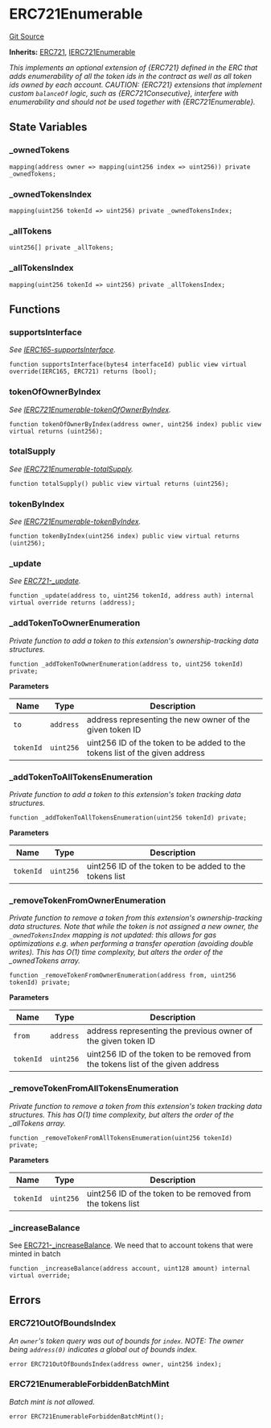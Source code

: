 # ERC721Enumerable
[Git Source](https://github.com//Team3dVidyaGames/Contracts/blob/cb1733471b1d4daa24a16e671f78159e22669528/src/contracts/flattened/flattened_TCGInventory.sol)

**Inherits:**
[ERC721](/src/contracts/flattened/flattened_TCGInventory.sol/abstract.ERC721.md), [IERC721Enumerable](/src/contracts/flattened/flattened_TCGInventory.sol/interface.IERC721Enumerable.md)

*This implements an optional extension of {ERC721} defined in the ERC that adds enumerability
of all the token ids in the contract as well as all token ids owned by each account.
CAUTION: {ERC721} extensions that implement custom `balanceOf` logic, such as {ERC721Consecutive},
interfere with enumerability and should not be used together with {ERC721Enumerable}.*


## State Variables
### _ownedTokens

```solidity
mapping(address owner => mapping(uint256 index => uint256)) private _ownedTokens;
```


### _ownedTokensIndex

```solidity
mapping(uint256 tokenId => uint256) private _ownedTokensIndex;
```


### _allTokens

```solidity
uint256[] private _allTokens;
```


### _allTokensIndex

```solidity
mapping(uint256 tokenId => uint256) private _allTokensIndex;
```


## Functions
### supportsInterface

*See [IERC165-supportsInterface](/src/contracts/flattened/flattened_TCGInventory.sol/contract.TCGInventory.md#supportsinterface).*


```solidity
function supportsInterface(bytes4 interfaceId) public view virtual override(IERC165, ERC721) returns (bool);
```

### tokenOfOwnerByIndex

*See [IERC721Enumerable-tokenOfOwnerByIndex](/lib/chainlink/contracts/src/v0.8/vendor/forge-std/src/interfaces/IERC721.sol/interface.IERC721Enumerable.md#tokenofownerbyindex).*


```solidity
function tokenOfOwnerByIndex(address owner, uint256 index) public view virtual returns (uint256);
```

### totalSupply

*See [IERC721Enumerable-totalSupply](/lib/chainlink/contracts/src/v0.8/automation/test/WETH9.sol/contract.WETH9.md#totalsupply).*


```solidity
function totalSupply() public view virtual returns (uint256);
```

### tokenByIndex

*See [IERC721Enumerable-tokenByIndex](/lib/chainlink/contracts/src/v0.8/vendor/forge-std/src/interfaces/IERC721.sol/interface.IERC721Enumerable.md#tokenbyindex).*


```solidity
function tokenByIndex(uint256 index) public view virtual returns (uint256);
```

### _update

*See [ERC721-_update](/lib/chainlink/contracts/src/v0.8/vendor/openzeppelin-solidity/v5.0.2/contracts/token/ERC20/ERC20.sol/abstract.ERC20.md#_update).*


```solidity
function _update(address to, uint256 tokenId, address auth) internal virtual override returns (address);
```

### _addTokenToOwnerEnumeration

*Private function to add a token to this extension's ownership-tracking data structures.*


```solidity
function _addTokenToOwnerEnumeration(address to, uint256 tokenId) private;
```
**Parameters**

|Name|Type|Description|
|----|----|-----------|
|`to`|`address`|address representing the new owner of the given token ID|
|`tokenId`|`uint256`|uint256 ID of the token to be added to the tokens list of the given address|


### _addTokenToAllTokensEnumeration

*Private function to add a token to this extension's token tracking data structures.*


```solidity
function _addTokenToAllTokensEnumeration(uint256 tokenId) private;
```
**Parameters**

|Name|Type|Description|
|----|----|-----------|
|`tokenId`|`uint256`|uint256 ID of the token to be added to the tokens list|


### _removeTokenFromOwnerEnumeration

*Private function to remove a token from this extension's ownership-tracking data structures. Note that
while the token is not assigned a new owner, the `_ownedTokensIndex` mapping is _not_ updated: this allows for
gas optimizations e.g. when performing a transfer operation (avoiding double writes).
This has O(1) time complexity, but alters the order of the _ownedTokens array.*


```solidity
function _removeTokenFromOwnerEnumeration(address from, uint256 tokenId) private;
```
**Parameters**

|Name|Type|Description|
|----|----|-----------|
|`from`|`address`|address representing the previous owner of the given token ID|
|`tokenId`|`uint256`|uint256 ID of the token to be removed from the tokens list of the given address|


### _removeTokenFromAllTokensEnumeration

*Private function to remove a token from this extension's token tracking data structures.
This has O(1) time complexity, but alters the order of the _allTokens array.*


```solidity
function _removeTokenFromAllTokensEnumeration(uint256 tokenId) private;
```
**Parameters**

|Name|Type|Description|
|----|----|-----------|
|`tokenId`|`uint256`|uint256 ID of the token to be removed from the tokens list|


### _increaseBalance

See [ERC721-_increaseBalance](/lib/openzeppelin/contracts/mocks/token/ERC721ConsecutiveEnumerableMock.sol/contract.ERC721ConsecutiveEnumerableMock.md#_increasebalance). We need that to account tokens that were minted in batch


```solidity
function _increaseBalance(address account, uint128 amount) internal virtual override;
```

## Errors
### ERC721OutOfBoundsIndex
*An `owner`'s token query was out of bounds for `index`.
NOTE: The owner being `address(0)` indicates a global out of bounds index.*


```solidity
error ERC721OutOfBoundsIndex(address owner, uint256 index);
```

### ERC721EnumerableForbiddenBatchMint
*Batch mint is not allowed.*


```solidity
error ERC721EnumerableForbiddenBatchMint();
```

